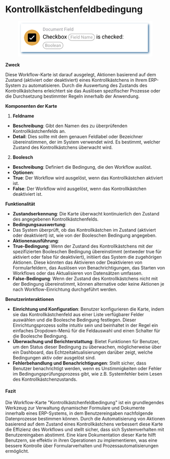 # Kontrollkästchenfeldbedingung

<figure><img src="../../../.gitbook/assets/userlmn_b689c7ce31284b4635be85f674a90917.png" alt=""><figcaption></figcaption></figure>

**Zweck**

Diese Workflow-Karte ist darauf ausgelegt, Aktionen basierend auf dem Zustand (aktiviert oder deaktiviert) eines Kontrollkästchens in Ihrem ERP-System zu automatisieren. Durch die Auswertung des Zustands des Kontrollkästchens erleichtert sie das Auslösen spezifischer Prozesse oder die Durchsetzung bestimmter Regeln innerhalb der Anwendung.

**Komponenten der Karte**

1. **Feldname**
* **Beschreibung**: Gibt den Namen des zu überprüfenden Kontrollkästchenfelds an.
* **Detail**: Dies sollte mit dem genauen Feldlabel oder Bezeichner übereinstimmen, der im System verwendet wird. Es bestimmt, welcher Zustand des Kontrollkästchens überwacht wird.
2. **Boolesch**
* **Beschreibung**: Definiert die Bedingung, die den Workflow auslöst.
* **Optionen**:
* **True**: Der Workflow wird ausgelöst, wenn das Kontrollkästchen aktiviert ist.
* **False**: Der Workflow wird ausgelöst, wenn das Kontrollkästchen deaktiviert ist.

**Funktionalität**

* **Zustandserkennung**: Die Karte überwacht kontinuierlich den Zustand des angegebenen Kontrollkästchenfelds.
* **Bedingungsauswertung**:
* Das System überprüft, ob das Kontrollkästchen im Zustand (aktiviert oder deaktiviert) ist, wie von der Booleschen Bedingung angegeben.
* **Aktionenausführung**:
* **True-Bedingung**: Wenn der Zustand des Kontrollkästchens mit der spezifizierten Booleschen Bedingung übereinstimmt (entweder true für aktiviert oder false für deaktiviert), initiiert das System die zugehörigen Aktionen. Diese könnten das Aktivieren oder Deaktivieren von Formularfeldern, das Auslösen von Benachrichtigungen, das Starten von Workflows oder das Aktualisieren von Datensätzen umfassen.
* **False-Bedingung**: Wenn der Zustand des Kontrollkästchens nicht mit der Bedingung übereinstimmt, können alternative oder keine Aktionen je nach Workflow-Einrichtung durchgeführt werden.

**Benutzerinteraktionen**

* **Einrichtung und Konfiguration**: Benutzer konfigurieren die Karte, indem sie das Kontrollkästchenfeld aus einer Liste verfügbarer Felder auswählen und die Boolesche Bedingung festlegen. Dieser Einrichtungsprozess sollte intuitiv sein und beinhaltet in der Regel ein einfaches Dropdown-Menü für die Feldauswahl und einen Schalter für die Boolesche Bedingung.
* **Überwachung und Berichterstattung**: Bietet Funktionen für Benutzer, um den Status dieser Bedingung zu überwachen, möglicherweise über ein Dashboard, das Echtzeitaktualisierungen darüber zeigt, welche Bedingungen aktiv oder ausgelöst sind.
* **Fehlerbehandlung und Benachrichtigungen**: Stellt sicher, dass Benutzer benachrichtigt werden, wenn es Unstimmigkeiten oder Fehler im Bedingungsprüfungsprozess gibt, wie z.B. Systemfehler beim Lesen des Kontrollkästchenzustands.

#### Fazit

Die Workflow-Karte "Kontrollkästchenfeldbedingung" ist ein grundlegendes Werkzeug zur Verwaltung dynamischer Formulare und Dokumente innerhalb eines ERP-Systems, in dem Benutzereingaben nachfolgende Datenprozesse bestimmen können. Durch die Automatisierung von Aktionen basierend auf dem Zustand eines Kontrollkästchens verbessert diese Karte die Effizienz des Workflows und stellt sicher, dass sich Systemverhalten mit Benutzereingaben abstimmt. Eine klare Dokumentation dieser Karte hilft Benutzern, sie effektiv in ihren Operationen zu implementieren, was eine bessere Kontrolle über Formularverhalten und Prozessautomatisierungen ermöglicht.
